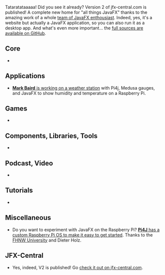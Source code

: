 Tataratataaaaa! Did you see it already? Version 2 of jfx-central.com is published! A complete new home for "all things JavaFX" thanks to the amazing work of a whole [team of JavaFX enthousiast](https://www.jfx-central.com/team). Indeed, yes, it's a website but actually a JavaFX application, so you can also run it as a desktop app. And what's even more important... the [full sources are available on GitHub](https://github.com/dlemmermann/jfxcentral2).

## Core

* 

## Applications

* [**Mark Baird** is working on a weather station](https://github.com/mbcoder/weather-station/tree/mark/IoT-proving) with Pi4j, Medusa gauges, and JavaFX to show humidity and temperature on a Raspberry Pi.

## Games

* 

## Components, Libraries, Tools

*

## Podcast, Video

*

## Tutorials

*

## Miscellaneous

* Do you want to experiment with JavaFX on the Raspberry Pi? [**Pi4J** has a custom Raspberry Pi OS to make it easy to get started](https://foojay.social/@pi4j/110808004449229039). Thanks to the [FHNW University](https://www.fhnw.ch) and Dieter Holz.

## JFX-Central

* Yes, indeed, V2 is published! Go [check it out on jfx-central.com](https://www.jfx-central.com/).
